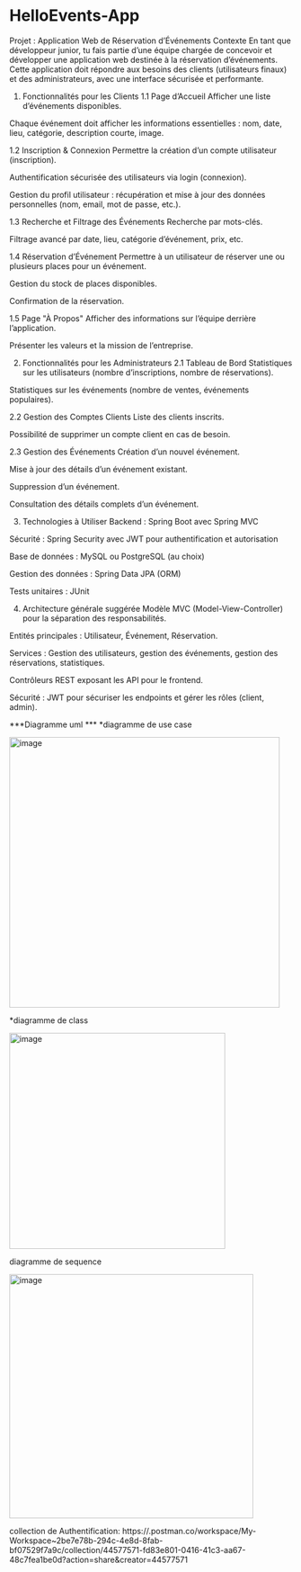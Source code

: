 # HelloEvents-App
Projet : Application Web de Réservation d’Événements
Contexte
En tant que développeur junior, tu fais partie d’une équipe chargée de concevoir et développer une application web destinée à la réservation d’événements. Cette application doit répondre aux besoins des clients (utilisateurs finaux) et des administrateurs, avec une interface sécurisée et performante.

1. Fonctionnalités pour les Clients
1.1 Page d’Accueil
Afficher une liste d’événements disponibles.

Chaque événement doit afficher les informations essentielles : nom, date, lieu, catégorie, description courte, image.

1.2 Inscription & Connexion
Permettre la création d’un compte utilisateur (inscription).

Authentification sécurisée des utilisateurs via login (connexion).

Gestion du profil utilisateur : récupération et mise à jour des données personnelles (nom, email, mot de passe, etc.).

1.3 Recherche et Filtrage des Événements
Recherche par mots-clés.

Filtrage avancé par date, lieu, catégorie d’événement, prix, etc.

1.4 Réservation d’Événement
Permettre à un utilisateur de réserver une ou plusieurs places pour un événement.

Gestion du stock de places disponibles.

Confirmation de la réservation.

1.5 Page "À Propos"
Afficher des informations sur l’équipe derrière l’application.

Présenter les valeurs et la mission de l’entreprise.

2. Fonctionnalités pour les Administrateurs
2.1 Tableau de Bord
Statistiques sur les utilisateurs (nombre d’inscriptions, nombre de réservations).

Statistiques sur les événements (nombre de ventes, événements populaires).

2.2 Gestion des Comptes Clients
Liste des clients inscrits.

Possibilité de supprimer un compte client en cas de besoin.

2.3 Gestion des Événements
Création d’un nouvel événement.

Mise à jour des détails d’un événement existant.

Suppression d’un événement.

Consultation des détails complets d’un événement.

3. Technologies à Utiliser
Backend : Spring Boot avec Spring MVC

Sécurité : Spring Security avec JWT pour authentification et autorisation

Base de données : MySQL ou PostgreSQL (au choix)

Gestion des données : Spring Data JPA (ORM)

Tests unitaires : JUnit

4. Architecture générale suggérée
Modèle MVC (Model-View-Controller) pour la séparation des responsabilités.

Entités principales : Utilisateur, Événement, Réservation.

Services : Gestion des utilisateurs, gestion des événements, gestion des réservations, statistiques.

Contrôleurs REST exposant les API pour le frontend.

Sécurité : JWT pour sécuriser les endpoints et gérer les rôles (client, admin).

***Diagramme uml ***
*diagramme de use case

<img width="481" alt="image" src="https://github.com/user-attachments/assets/7667e73a-bf73-45fa-9b4e-c28cf42aeeec" />


*diagramme de class 

<img width="384" alt="image" src="https://github.com/user-attachments/assets/52e207dd-6b82-4a91-95c0-af5cc34f9e4e" />

diagramme de sequence

<img width="434" alt="image" src="https://github.com/user-attachments/assets/3662dfce-26bd-4c2e-86f2-c9571c92be50" />

collection de Authentification:
https://.postman.co/workspace/My-Workspace~2be7e78b-294c-4e8d-8fab-bf07529f7a9c/collection/44577571-fd83e801-0416-41c3-aa67-48c7fea1be0d?action=share&creator=44577571


 



